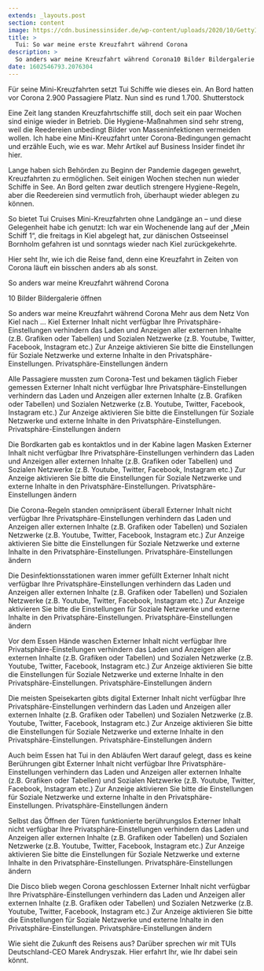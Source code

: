 ```yaml
--- 
extends: _layouts.post 
section: content 
image: https://cdn.businessinsider.de/wp-content/uploads/2020/10/GettyImages-953348558-scaled.jpg 
title: > 
  Tui: So war meine erste Kreuzfahrt während Corona 
description: > 
  So anders war meine Kreuzfahrt während Corona10 Bilder Bildergalerie öffnenSo anders war meine Kreuzfahrt während Corona Mehr aus dem Netz Von Kiel nach … Kiel Externer Inhalt nicht verfügbar Ihre Privatsphäre-Einstellungen verhindern das Laden und Anzeigen aller externen Inhalte (z.B.Zur Anzeige aktivieren Sie bitte die Einstellungen für Soziale Netzwerke und externe Inhalte in den Privatsphäre-Einstellungen.Zur Anzeige aktivieren Sie bitte die Einstellungen für Soziale Netzwerke und externe Inhalte in den Privatsphäre-Einstellungen.Privatsphäre-Einstellungen ändernDie Disco blieb wegen Corona geschlossen Externer Inhalt nicht verfügbar Ihre Privatsphäre-Einstellungen verhindern das Laden und Anzeigen aller externen Inhalte (z.B.Zur Anzeige aktivieren Sie bitte die Einstellungen für Soziale Netzwerke und externe Inhalte in den Privatsphäre-Einstellungen. 
date: 1602546793.2076304 
--- 
```

Für seine Mini-Kreuzfahrten setzt Tui Schiffe wie dieses ein. An Bord hatten vor Corona 2.900 Passagiere Platz. Nun sind es rund 1.700. Shutterstock

Eine Zeit lang standen Kreuzfahrtschiffe still, doch seit ein paar Wochen sind einige wieder in Betrieb. Die Hygiene-Maßnahmen sind sehr streng, weil die Reedereien unbedingt Bilder von Masseninfektionen vermeiden wollen. Ich habe eine Mini-Kreuzfahrt unter Corona-Bedingungen gemacht und erzähle Euch, wie es war. Mehr Artikel auf Business Insider findet ihr hier.

Lange haben sich Behörden zu Beginn der Pandemie dagegen gewehrt, Kreuzfahrten zu ermöglichen. Seit einigen Wochen stechen nun wieder Schiffe in See. An Bord gelten zwar deutlich strengere Hygiene-Regeln, aber die Reedereien sind vermutlich froh, überhaupt wieder ablegen zu können.

So bietet Tui Cruises Mini-Kreuzfahrten ohne Landgänge an – und diese Gelegenheit habe ich genutzt: Ich war ein Wochenende lang auf der „Mein Schiff 1“, die freitags in Kiel abgelegt hat, zur dänischen Ostseeinsel Bornholm gefahren ist und sonntags wieder nach Kiel zurückgekehrte.

Hier seht Ihr, wie ich die Reise fand, denn eine Kreuzfahrt in Zeiten von Corona läuft ein bisschen anders ab als sonst.

So anders war meine Kreuzfahrt während Corona

10 Bilder Bildergalerie öffnen

So anders war meine Kreuzfahrt während Corona Mehr aus dem Netz Von Kiel nach … Kiel Externer Inhalt nicht verfügbar Ihre Privatsphäre-Einstellungen verhindern das Laden und Anzeigen aller externen Inhalte (z.B. Grafiken oder Tabellen) und Sozialen Netzwerke (z.B. Youtube, Twitter, Facebook, Instagram etc.) Zur Anzeige aktivieren Sie bitte die Einstellungen für Soziale Netzwerke und externe Inhalte in den Privatsphäre-Einstellungen. Privatsphäre-Einstellungen ändern

Alle Passagiere mussten zum Corona-Test und bekamen täglich Fieber gemessen Externer Inhalt nicht verfügbar Ihre Privatsphäre-Einstellungen verhindern das Laden und Anzeigen aller externen Inhalte (z.B. Grafiken oder Tabellen) und Sozialen Netzwerke (z.B. Youtube, Twitter, Facebook, Instagram etc.) Zur Anzeige aktivieren Sie bitte die Einstellungen für Soziale Netzwerke und externe Inhalte in den Privatsphäre-Einstellungen. Privatsphäre-Einstellungen ändern

Die Bordkarten gab es kontaktlos und in der Kabine lagen Masken Externer Inhalt nicht verfügbar Ihre Privatsphäre-Einstellungen verhindern das Laden und Anzeigen aller externen Inhalte (z.B. Grafiken oder Tabellen) und Sozialen Netzwerke (z.B. Youtube, Twitter, Facebook, Instagram etc.) Zur Anzeige aktivieren Sie bitte die Einstellungen für Soziale Netzwerke und externe Inhalte in den Privatsphäre-Einstellungen. Privatsphäre-Einstellungen ändern

Die Corona-Regeln standen omnipräsent überall Externer Inhalt nicht verfügbar Ihre Privatsphäre-Einstellungen verhindern das Laden und Anzeigen aller externen Inhalte (z.B. Grafiken oder Tabellen) und Sozialen Netzwerke (z.B. Youtube, Twitter, Facebook, Instagram etc.) Zur Anzeige aktivieren Sie bitte die Einstellungen für Soziale Netzwerke und externe Inhalte in den Privatsphäre-Einstellungen. Privatsphäre-Einstellungen ändern

Die Desinfektionsstationen waren immer gefüllt Externer Inhalt nicht verfügbar Ihre Privatsphäre-Einstellungen verhindern das Laden und Anzeigen aller externen Inhalte (z.B. Grafiken oder Tabellen) und Sozialen Netzwerke (z.B. Youtube, Twitter, Facebook, Instagram etc.) Zur Anzeige aktivieren Sie bitte die Einstellungen für Soziale Netzwerke und externe Inhalte in den Privatsphäre-Einstellungen. Privatsphäre-Einstellungen ändern

Vor dem Essen Hände waschen Externer Inhalt nicht verfügbar Ihre Privatsphäre-Einstellungen verhindern das Laden und Anzeigen aller externen Inhalte (z.B. Grafiken oder Tabellen) und Sozialen Netzwerke (z.B. Youtube, Twitter, Facebook, Instagram etc.) Zur Anzeige aktivieren Sie bitte die Einstellungen für Soziale Netzwerke und externe Inhalte in den Privatsphäre-Einstellungen. Privatsphäre-Einstellungen ändern

Die meisten Speisekarten gibts digital Externer Inhalt nicht verfügbar Ihre Privatsphäre-Einstellungen verhindern das Laden und Anzeigen aller externen Inhalte (z.B. Grafiken oder Tabellen) und Sozialen Netzwerke (z.B. Youtube, Twitter, Facebook, Instagram etc.) Zur Anzeige aktivieren Sie bitte die Einstellungen für Soziale Netzwerke und externe Inhalte in den Privatsphäre-Einstellungen. Privatsphäre-Einstellungen ändern

Auch beim Essen hat Tui in den Abläufen Wert darauf gelegt, dass es keine Berührungen gibt Externer Inhalt nicht verfügbar Ihre Privatsphäre-Einstellungen verhindern das Laden und Anzeigen aller externen Inhalte (z.B. Grafiken oder Tabellen) und Sozialen Netzwerke (z.B. Youtube, Twitter, Facebook, Instagram etc.) Zur Anzeige aktivieren Sie bitte die Einstellungen für Soziale Netzwerke und externe Inhalte in den Privatsphäre-Einstellungen. Privatsphäre-Einstellungen ändern

Selbst das Öffnen der Türen funktionierte berührungslos Externer Inhalt nicht verfügbar Ihre Privatsphäre-Einstellungen verhindern das Laden und Anzeigen aller externen Inhalte (z.B. Grafiken oder Tabellen) und Sozialen Netzwerke (z.B. Youtube, Twitter, Facebook, Instagram etc.) Zur Anzeige aktivieren Sie bitte die Einstellungen für Soziale Netzwerke und externe Inhalte in den Privatsphäre-Einstellungen. Privatsphäre-Einstellungen ändern

Die Disco blieb wegen Corona geschlossen Externer Inhalt nicht verfügbar Ihre Privatsphäre-Einstellungen verhindern das Laden und Anzeigen aller externen Inhalte (z.B. Grafiken oder Tabellen) und Sozialen Netzwerke (z.B. Youtube, Twitter, Facebook, Instagram etc.) Zur Anzeige aktivieren Sie bitte die Einstellungen für Soziale Netzwerke und externe Inhalte in den Privatsphäre-Einstellungen. Privatsphäre-Einstellungen ändern

Wie sieht die Zukunft des Reisens aus? Darüber sprechen wir mit TUIs Deutschland-CEO Marek Andryszak. Hier erfahrt Ihr, wie Ihr dabei sein könnt.